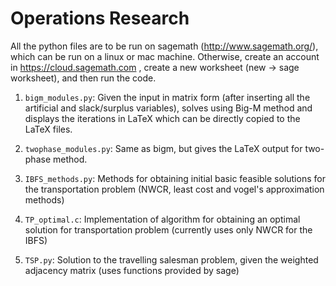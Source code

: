 # Operations Research

All the python files are to be run on sagemath (http://www.sagemath.org/), which can be run on a linux or mac machine. 
Otherwise, create an account in https://cloud.sagemath.com , create a new worksheet (new -> sage worksheet), and then run the code. 

1. `bigm_modules.py`: Given the input in matrix form (after inserting all the artificial and slack/surplus variables), solves using Big-M method and displays the iterations in LaTeX which can be directly copied to the LaTeX files. 

2. `twophase_modules.py`: Same as bigm, but gives the LaTeX output for two-phase method. 

3. `IBFS_methods.py`: Methods for obtaining initial basic feasible solutions for the transportation problem (NWCR, least cost and vogel's approximation methods)

4. `TP_optimal.c`: Implementation of algorithm for obtaining an optimal solution for transportation problem (currently uses only NWCR for the IBFS)

5. `TSP.py`: Solution to the travelling salesman problem, given the weighted adjacency matrix (uses functions provided by sage)
